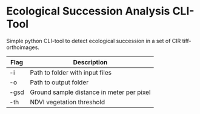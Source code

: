 # Ecological Succession Analysis CLI-Tool

Simple python CLI-tool to detect ecological succession in a set of CIR tiff-orthoimages.

| Flag | Description                               |
| ---- | ----------------------------------------- |
| -i   | Path to folder with input files           |
| -o   | Path to output folder                     |
| -gsd | Ground sample distance in meter per pixel |
| -th  | NDVI vegetation threshold                 |
